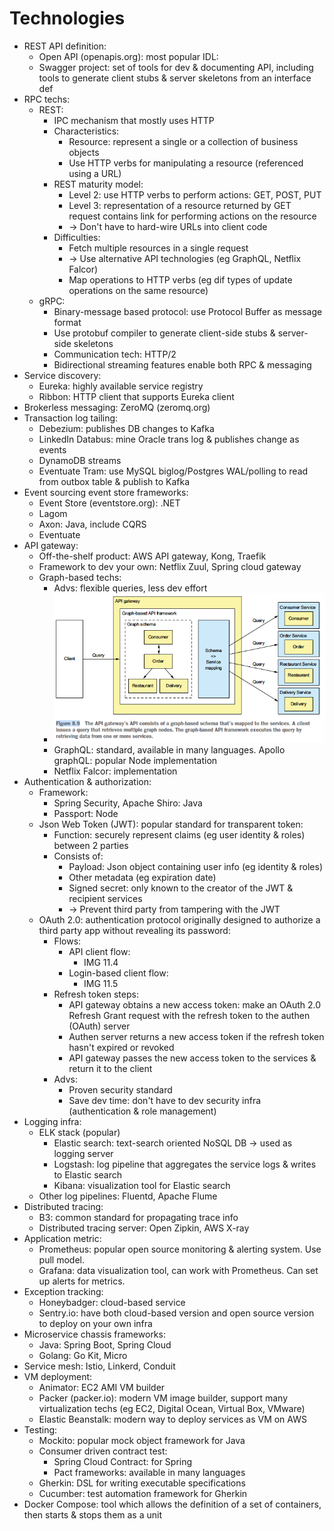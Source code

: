 # Technologies
- REST API definition:
  - Open API (openapis.org): most popular IDL:
  - Swagger project: set of tools for dev & documenting API, including tools to generate client stubs & server skeletons from an interface def
- RPC techs:
  - REST:
    - IPC mechanism that mostly uses HTTP
    - Characteristics:
      - Resource: represent a single or a collection of business objects
      - Use HTTP verbs for manipulating a resource (referenced using a URL)
    - REST maturity model:
      - Level 2: use HTTP verbs to perform actions: GET, POST, PUT
      - Level 3: representation of a resource returned by GET request contains link for performing actions on the resource
      - -> Don't have to hard-wire URLs into client code
    - Difficulties:
      - Fetch multiple resources in a single request
      - -> Use alternative API technologies (eg GraphQL, Netflix Falcor)
      - Map operations to HTTP verbs (eg dif types of update operations on the same resource)
  - gRPC:
    - Binary-message based protocol: use Protocol Buffer as message format
    - Use protobuf compiler to generate client-side stubs & server-side skeletons
    - Communication tech: HTTP/2
    - Bidirectional streaming features enable both RPC & messaging
- Service discovery:
  - Eureka: highly available service registry
  - Ribbon: HTTP client that supports Eureka client
- Brokerless messaging: ZeroMQ (zeromq.org)
- Transaction log tailing:
  - Debezium: publishes DB changes to Kafka
  - LinkedIn Databus: mine Oracle trans log & publishes change as events
  - DynamoDB streams
  - Eventuate Tram: use MySQL biglog/Postgres WAL/polling to read from outbox table & publish to Kafka
- Event sourcing event store frameworks:
  - Event Store (eventstore.org): .NET
  - Lagom
  - Axon: Java, include CQRS
  - Eventuate
- API gateway:
  - Off-the-shelf product: AWS API gateway, Kong, Traefik
  - Framework to dev your own: Netflix Zuul, Spring cloud gateway
  - Graph-based techs:
    - Advs: flexible queries, less dev effort
    - <img src="../../resources/microservices-patterns/8.9.png" alt="drawing" width="500"/>
    - GraphQL: standard, available in many languages. Apollo graphQL: popular Node implementation
    - Netflix Falcor: implementation
- Authentication & authorization:
  - Framework:
    - Spring Security, Apache Shiro: Java
    - Passport: Node
  - Json Web Token (JWT): popular standard for transparent token:
    - Function: securely represent claims (eg user identity & roles) between 2 parties
    - Consists of:
      - Payload: Json object containing user info (eg identity & roles)
      - Other metadata (eg expiration date)
      - Signed secret: only known to the creator of the JWT & recipient services
      - -> Prevent third party from tampering with the JWT
  - OAuth 2.0: authentication protocol originally designed to authorize a third party app without revealing its password:
    - Flows:
      - API client flow:
        - IMG 11.4
      - Login-based client flow:
        - IMG 11.5
    - Refresh token steps:
      - API gateway obtains a new access token: make an OAuth 2.0 Refresh Grant request with the refresh token to the authen (OAuth) server
      - Authen server returns a new access token if the refresh token hasn't expired or revoked
      - API gateway passes the new access token to the services & return it to the client
    - Advs:
      - Proven security standard
      - Save dev time: don't have to dev security infra (authentication & role management)
- Logging infra:
  - ELK stack (popular)
    - Elastic search: text-search oriented NoSQL DB -> used as logging server
    - Logstash: log pipeline that aggregates the service logs & writes to Elastic search
    - Kibana: visualization tool for Elastic search
  - Other log pipelines: Fluentd, Apache Flume
- Distributed tracing:
  - B3: common standard for propagating trace info
  - Distributed tracing server: Open Zipkin, AWS X-ray
- Application metric:
  - Prometheus: popular open source monitoring & alerting system. Use pull model.
  - Grafana: data visualization tool, can work with Prometheus. Can set up alerts for metrics.
- Exception tracking:
  - Honeybadger: cloud-based service
  - Sentry.io: have both cloud-based version and open source version to deploy on your own infra
- Microservice chassis frameworks:
  - Java: Spring Boot, Spring Cloud
  - Golang: Go Kit, Micro
- Service mesh: Istio, Linkerd, Conduit
- VM deployment:
  - Animator: EC2 AMI VM builder
  - Packer (packer.io): modern VM image builder, support many virtualization techs (eg EC2, Digital Ocean, Virtual Box, VMware)
  - Elastic Beanstalk: modern way to deploy services as VM on AWS
- Testing:
  - Mockito: popular mock object framework for Java
  - Consumer driven contract test:
    - Spring Cloud Contract: for Spring
    - Pact frameworks: available in many languages
  - Gherkin: DSL for writing executable specifications
  - Cucumber: test automation framework for Gherkin
- Docker Compose: tool which allows the definition of a set of containers, then starts & stops them as a unit 